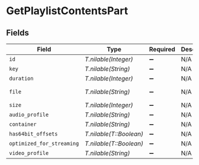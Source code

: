 # GetPlaylistContentsPart


## Fields

| Field                                       | Type                                        | Required                                    | Description                                 | Example                                     |
| ------------------------------------------- | ------------------------------------------- | ------------------------------------------- | ------------------------------------------- | ------------------------------------------- |
| `id`                                        | *T.nilable(Integer)*                        | :heavy_minus_sign:                          | N/A                                         | 15                                          |
| `key`                                       | *T.nilable(String)*                         | :heavy_minus_sign:                          | N/A                                         | /library/parts/15/1705637151/file.mp4       |
| `duration`                                  | *T.nilable(Integer)*                        | :heavy_minus_sign:                          | N/A                                         | 141416                                      |
| `file`                                      | *T.nilable(String)*                         | :heavy_minus_sign:                          | N/A                                         | /movies/Serenity (2005)/Serenity (2005).mp4 |
| `size`                                      | *T.nilable(Integer)*                        | :heavy_minus_sign:                          | N/A                                         | 40271948                                    |
| `audio_profile`                             | *T.nilable(String)*                         | :heavy_minus_sign:                          | N/A                                         | lc                                          |
| `container`                                 | *T.nilable(String)*                         | :heavy_minus_sign:                          | N/A                                         | mp4                                         |
| `has64bit_offsets`                          | *T.nilable(T::Boolean)*                     | :heavy_minus_sign:                          | N/A                                         | false                                       |
| `optimized_for_streaming`                   | *T.nilable(T::Boolean)*                     | :heavy_minus_sign:                          | N/A                                         | false                                       |
| `video_profile`                             | *T.nilable(String)*                         | :heavy_minus_sign:                          | N/A                                         | high                                        |